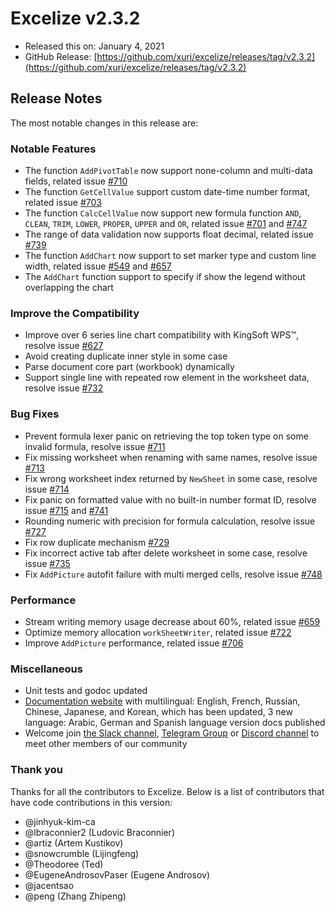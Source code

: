 # Excelize v2.3.2

* Released this on: January 4, 2021
* GitHub Release: [https://github.com/xuri/excelize/releases/tag/v2.3.2](https://github.com/xuri/excelize/releases/tag/v2.3.2)

## Release Notes

The most notable changes in this release are:

### Notable Features

* The function `AddPivotTable` now support none-column and multi-data fields, related issue [#710](https://github.com/xuri/excelize/issues/710)
* The function `GetCellValue` support custom date-time number format, related issue [#703](https://github.com/xuri/excelize/issues/703)
* The function `CalcCellValue` now support new formula function `AND`, `CLEAN`, `TRIM`, `LOWER`, `PROPER`, `UPPER` and `OR`, related issue [#701](https://github.com/xuri/excelize/issues/701) and [#747](https://github.com/xuri/excelize/issues/747)
* The range of data validation now supports float decimal, related issue [#739](https://github.com/xuri/excelize/issues/739)
* The function `AddChart` now support to set marker type and custom line width, related issue [#549](https://github.com/xuri/excelize/issues/549) and [#657](https://github.com/xuri/excelize/issues/657)
* The `AddChart` function support to specify if show the legend without overlapping the chart

### Improve the Compatibility

* Improve over 6 series line chart compatibility with KingSoft WPS&trade;, resolve issue [#627](https://github.com/xuri/excelize/issues/627)
* Avoid creating duplicate inner style in some case
* Parse document core part (workbook) dynamically
* Support single line with repeated row element in the worksheet data, resolve issue [#732](https://github.com/xuri/excelize/issues/732)

### Bug Fixes

* Prevent formula lexer panic on retrieving the top token type on some invalid formula, resolve issue [#711](https://github.com/xuri/excelize/issues/711)
* Fix missing worksheet when renaming with same names, resolve issue [#713](https://github.com/xuri/excelize/issues/713)
* Fix wrong worksheet index returned by `NewSheet` in some case, resolve issue [#714](https://github.com/xuri/excelize/issues/714)
* Fix panic on formatted value with no built-in number format ID, resolve issue [#715](https://github.com/xuri/excelize/issues/715) and [#741](https://github.com/xuri/excelize/issues/741)
* Rounding numeric with precision for formula calculation, resolve issue [#727](https://github.com/xuri/excelize/issues/727)
* Fix row duplicate mechanism [#729](https://github.com/xuri/excelize/issues/729)
* Fix incorrect active tab after delete worksheet in some case, resolve issue [#735](https://github.com/xuri/excelize/issues/735)
* Fix `AddPicture` autofit failure with multi merged cells, resolve issue [#748](https://github.com/xuri/excelize/issues/748)

### Performance

* Stream writing memory usage decrease about 60%, related issue [#659](https://github.com/xuri/excelize/issues/659)
* Optimize memory allocation `workSheetWriter`, related issue [#722](https://github.com/xuri/excelize/issues/722)
* Improve `AddPicture` performance, related issue [#706](https://github.com/xuri/excelize/issues/706)

### Miscellaneous

* Unit tests and godoc updated
* [Documentation website](https://xuri.me/excelize) with multilingual: English, French, Russian, Chinese, Japanese, and Korean, which has been updated, 3 new language: Arabic, German and Spanish language version docs published
* Welcome join [the Slack channel](https://join.slack.com/t/xuri/shared_invite/zt-eriqdkeo-wV04zcCdBiiZveFgY86Wzw), [Telegram Group](https://t.me/excelize) or [Discord channel](https://discord.gg/MWV8MBQGtv) to meet other members of our community

### Thank you

Thanks for all the contributors to Excelize. Below is a list of contributors that have code contributions in this version:

* @jinhyuk-kim-ca
* @lbraconnier2 (Ludovic Braconnier)
* @artiz (Artem Kustikov)
* @snowcrumble (Lijingfeng)
* @Theodoree (Ted)
* @EugeneAndrosovPaser (Eugene Androsov)
* @jacentsao
* @peng (Zhang Zhipeng)
